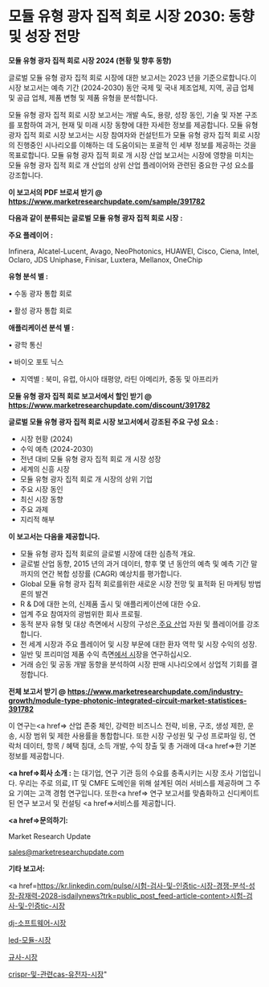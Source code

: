 # 모듈 유형 광자 집적 회로 시장 2030: 동향 및 성장 전망

<strong>모듈 유형 광자 집적 회로 시장 2024 (현황 및 향후 동향)</strong>

글로벌 모듈 유형 광자 집적 회로 시장에 대한 보고서는 2023 년을 기준으로합니다.이 시장 보고서는 예측 기간 (2024-2030) 동안 국제 및 국내 제조업체, 지역, 공급 업체 및 공급 업체, 제품 변형 및 제품 유형을 분석합니다.

모듈 유형 광자 집적 회로 시장 보고서는 개발 속도, 용량, 성장 동인, 기술 및 자본 구조를 포함하여 과거, 현재 및 미래 시장 동향에 대한 자세한 정보를 제공합니다. 모듈 유형 광자 집적 회로 시장 보고서는 시장 참여자와 컨설턴트가 모듈 유형 광자 집적 회로 시장의 진행중인 시나리오를 이해하는 데 도움이되는 포괄적 인 세부 정보를 제공하는 것을 목표로합니다. 모듈 유형 광자 집적 회로 개 시장 산업 보고서는 시장에 영향을 미치는 모듈 유형 광자 집적 회로 개 산업의 상위 산업 플레이어와 관련된 중요한 구성 요소를 강조합니다.



<strong>이 보고서의 PDF 브로셔 받기 @ <a href=https://www.marketresearchupdate.com/sample/391782>https://www.marketresearchupdate.com/sample/391782</a></strong>



<strong>다음과 같이 분류되는 글로벌 모듈 유형 광자 집적 회로 시장 :</strong>



<strong>주요 플레이어 :</strong>

Infinera, Alcatel-Lucent, Avago, NeoPhotonics, HUAWEI, Cisco, Ciena, Intel, Oclaro, JDS Uniphase, Finisar, Luxtera, Mellanox, OneChip



<strong>유형 분석 별 :</strong>

• 수동 광자 통합 회로

• 활성 광자 통합 회로



<strong>애플리케이션 분석 별 :</strong>

• 광학 통신

• 바이오 포토 닉스

<ul>
  <li>지역별 : 북미, 유럽, 아시아 태평양, 라틴 아메리카, 중동 및 아프리카</li>
</ul>


<strong>모듈 유형 광자 집적 회로 보고서에서 할인 받기 @ <a href=https://www.marketresearchupdate.com/discount/391782>https://www.marketresearchupdate.com/discount/391782</a></strong>



<strong>글로벌 모듈 유형 광자 집적 회로 시장 보고서에서 강조된 주요 구성 요소 :</strong>
<ul>
  <li>시장 현황 (2024)</li>
  <li>수익 예측 (2024-2030)</li>
  <li>전년 대비 모듈 유형 광자 집적 회로 개 시장 성장</li>
  <li>세계의 신흥 시장</li>
  <li>모듈 유형 광자 집적 회로 개 시장의 상위 기업</li>
  <li>주요 시장 동인</li>
  <li>최신 시장 동향</li>
  <li>주요 과제</li>
  <li>지리적 해부</li>
</ul>


<strong>이 보고서는 다음을 제공합니다.</strong>
<ul>
  <li>모듈 유형 광자 집적 회로의 글로벌 시장에 대한 심층적 개요.</li>
  <li>글로벌 산업 동향, 2015 년의 과거 데이터, 향후 몇 년 동안의 예측 및 예측 기간 말까지의 연간 복합 성장률 (CAGR) 예상치를 평가합니다.</li>
  <li>Global 모듈 유형 광자 집적 회로를위한 새로운 시장 전망 및 표적화 된 마케팅 방법론의 발견</li>
  <li>R &amp; D에 대한 논의, 신제품 출시 및 애플리케이션에 대한 수요.</li>
  <li>업계 주요 참여자의 광범위한 회사 프로필.</li>
  <li>동적 분자 유형 및 대상 측면에서 시장의 구성은<a href=> 주요 산</a>업 자원 및 플레이어를 강조합니다.</li>
  <li>전 세계 시장과 주요 플레이어 및 시장 부문에 대한 환자 역학 및 시장 수익의 성장.</li>
  <li>일반 및 프리미엄 제품 수익 측면<a href=>에서 시</a>장을 연구하십시오.</li>
  <li>거래 승인 및 공동 개발 동향을 분석하여 시장 판매 시나리오에서 상업적 기회를 결정합니다.</li>
</ul>



<strong>전체 보고서 받기 @ <a href=https://www.marketresearchupdate.com/industry-growth/module-type-photonic-integrated-circuit-market-statistices-391782>https://www.marketresearchupdate.com/industry-growth/module-type-photonic-integrated-circuit-market-statistices-391782</a></strong>

이 연구는<a href=> 산업 존중</a> 체인, 강력한 비즈니스 전략, 비용, 구조, 생성 제한, 운송, 시장 범위 및 제한 사용률을 통합합니다. 또한 시장 구성원 및 구성 프로파일 링, 연락처 데이터, 항목 / 혜택 침대, 소득 개발, 수익 창출 및 총 거래에 대<a href=>한 기본 </a>정보를 제공합니다.



<strong><a href=>회사 소</a>개 :</strong>
는 대기업, 연구 기관 등의 수요를 충족시키는 시장 조사 기업입니다. 우리는 주로 의료, IT 및 CMFE 도메인을 위해 설계된 여러 서비스를 제공하며 그 주요 기여는 고객 경험 연구입니다. 또한<a href=> 연구 보</a>고서를 맞춤화하고 신디케이트 된 연구 보고서 및 컨설팅 <a href=>서비스</a>를 제공합니다.



<strong><a href=>문의하기:</a></strong>

Market Research Update

sales@marketresearchupdate.com



<strong>기타 보고서:</strong>

<a href=https://kr.linkedin.com/pulse/시험-검사-및-인증tic-시장-경쟁-분석-성장-잠재력-2028-isdailynews?trk=public_post_feed-article-content>시험-검사-및-인증tic-시장</a>

<a href=https://www.linkedin.com/pulse/dj-소프트웨어-시장-진입-전략-및-위험-평가2029년-survey-spotlight-pro-24-analysis/>dj-소프트웨어-시장</a>

<a href=https://www.linkedin.com/pulse/led-모듈-시장-진입-전략-및-위험-평가2029년-trend-tracking-tips-360-analysis-vzvhf/>led-모듈-시장</a>

<a href=https://www.linkedin.com/pulse/규사-시장-세분화-연구-및-목표-고객2029년-data-dive-diaries-24-analysis-yilcf/>규사-시장</a>

<a href=https://www.linkedin.com/pulse/crispr-및-관련cas-유전자-시장-현재-미래-성장-2030-data-dive-diaries-24-analysis-whagf/>crispr-및-관련cas-유전자-시장</a>"
